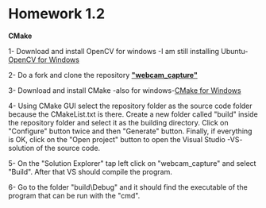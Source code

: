 # Homework 1.2 # 

**CMake**

1- Download and install OpenCV for windows -I am still installing Ubuntu- [OpenCV for Windows](https://docs.opencv.org/master/d3/d52/tutorial_windows_install.html)

2- Do a fork and clone the repository [**"webcam_capture"**](https://github.com/esdalar/webcam_capture)

3- Download and install CMake -also for windows-[CMake for Windows](https://cmake.org/cmake/help/latest/guide/tutorial/index.html)

4- Using CMake GUI select the repository folder as the source code folder because the CMakeList.txt is there.
   Create a new folder called "build" inside the repository folder and select it as the building directory.
   Click on "Configure" button twice and then "Generate" button.
   Finally, if everything is OK, click on the "Open project" button to open the Visual Studio -VS- solution of the source code.
   
5- On the "Solution Explorer" tap left click on "webcam_capture" and select "Build". After that VS should compile the program.

6- Go to the folder "build\Debug" and it should find the executable of the program that can be run with the "cmd".